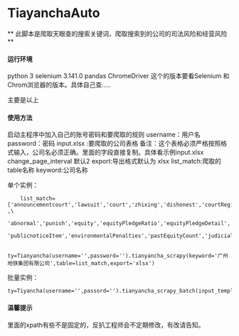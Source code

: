 <!--
 * @Description: 
 * @Author: bessie
 * @Date: 2019-08-23 09:43:17
 * @LastEditTime: 2019-08-23 10:13:17
 * @LastEditors: Please set LastEditors
 -->

# TiayanchaAuto

** 此脚本是爬取天眼查的搜索关键词，爬取搜索到的公司的司法风险和经营风险 **

#### 运行环境
python 3
selenium 3.141.0
pandas 
ChromeDriver   这个的版本要看Selenium 和Chrom浏览器的版本。具体自己查.....

主要是以上


#### 使用方法

启动主程序中加入自己的账号密码和要爬取的规则
username：用户名
password：密码
input.xlsx :要爬取的公司表格
备注：这个表格必须严格按照格式输入，公司名必须正确。里面的字段直接复制。具体看示例input.xlsx
change_page_interval 默认2
export:导出格式默认为 xlsx
list_match:爬取的table名称
keyword:公司名称

单个实例：
```
    list_match=['announcementcourt','lawsuit','court','zhixing','dishonest','courtRegister' ,\
                'abnormal','punish','equity','equityPledgeRatio','equityPledgeDetail','judicialSale',\
                'publicnoticeItem','environmentalPenalties','pastEquityCount','judicialAid']

    ty=Tianyancha(username='',password='').tianyancha_scrapy(keyword='广州地铁集团有限公司',table=list_match,export='xlsx')

```
批量实例：
```
ty=Tiyancha(username='',passord='').tianyancha_scrapy_batch(input_template='input.xlsx',change_page_interval=2,export='xlsx')
```

#### 温馨提示
里面的xpath有些不是固定的，反扒工程师会不定期修改，有改请告知。

